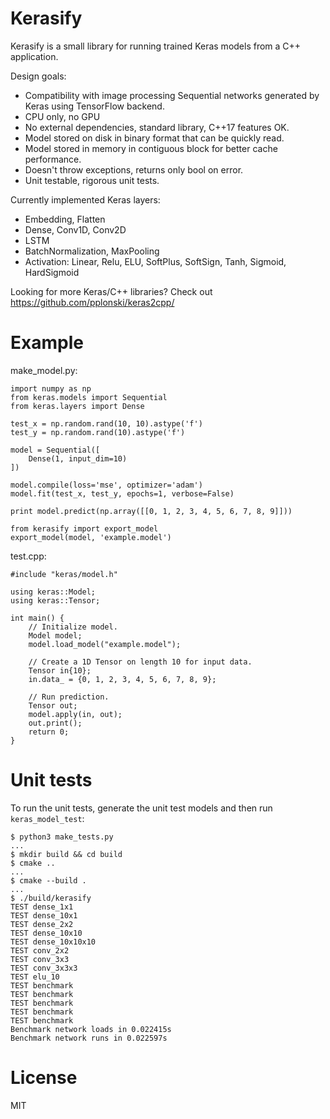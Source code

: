# Kerasify

Kerasify is a small library for running trained Keras models from a C++ application. 

Design goals:

* Compatibility with image processing Sequential networks generated by Keras using TensorFlow backend.
* CPU only, no GPU
* No external dependencies, standard library, C++17 features OK.
* Model stored on disk in binary format that can be quickly read.
* Model stored in memory in contiguous block for better cache performance.
* Doesn't throw exceptions, returns only bool on error.
* Unit testable, rigorous unit tests.

Currently implemented Keras layers:

* Embedding, Flatten
* Dense, Conv1D, Conv2D
* LSTM
* BatchNormalization, MaxPooling
* Activation: Linear, Relu, ELU, SoftPlus, SoftSign, Tanh, Sigmoid, HardSigmoid

Looking for more Keras/C++ libraries? Check out https://github.com/pplonski/keras2cpp/

# Example

make_model.py:

```
import numpy as np
from keras.models import Sequential
from keras.layers import Dense

test_x = np.random.rand(10, 10).astype('f')
test_y = np.random.rand(10).astype('f')

model = Sequential([
	Dense(1, input_dim=10)
])

model.compile(loss='mse', optimizer='adam')
model.fit(test_x, test_y, epochs=1, verbose=False)

print model.predict(np.array([[0, 1, 2, 3, 4, 5, 6, 7, 8, 9]]))

from kerasify import export_model
export_model(model, 'example.model')
```

test.cpp:

```
#include "keras/model.h"

using keras::Model;
using keras::Tensor;

int main() {
    // Initialize model.
    Model model;
    model.load_model("example.model");

    // Create a 1D Tensor on length 10 for input data.
    Tensor in{10};
    in.data_ = {0, 1, 2, 3, 4, 5, 6, 7, 8, 9};

    // Run prediction.
    Tensor out;
    model.apply(in, out);
    out.print();
    return 0;
}
```

# Unit tests

To run the unit tests, generate the unit test models and then run `keras_model_test`:

```
$ python3 make_tests.py
...
$ mkdir build && cd build
$ cmake ..
...
$ cmake --build .
...
$ ./build/kerasify
TEST dense_1x1
TEST dense_10x1
TEST dense_2x2
TEST dense_10x10
TEST dense_10x10x10
TEST conv_2x2
TEST conv_3x3
TEST conv_3x3x3
TEST elu_10
TEST benchmark
TEST benchmark
TEST benchmark
TEST benchmark
TEST benchmark
Benchmark network loads in 0.022415s
Benchmark network runs in 0.022597s
```

# License

MIT 
